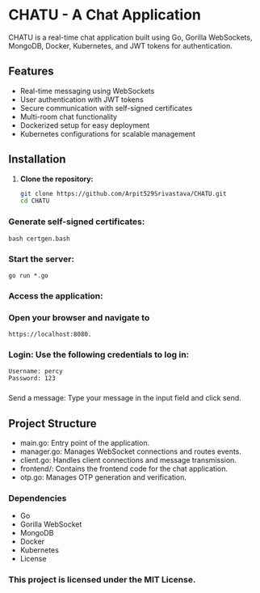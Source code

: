# CHATU - A Chat Application

CHATU is a real-time chat application built using Go, Gorilla WebSockets, MongoDB, Docker, Kubernetes, and JWT tokens for authentication.

## Features

- Real-time messaging using WebSockets
- User authentication with JWT tokens
- Secure communication with self-signed certificates
- Multi-room chat functionality
- Dockerized setup for easy deployment
- Kubernetes configurations for scalable management

## Installation

1. **Clone the repository:**
   ```bash
   git clone https://github.com/Arpit529Srivastava/CHATU.git
   cd CHATU
 ### Generate self-signed certificates:
```
bash certgen.bash
```
### Start the server:

```
go run *.go
```
### Access the application: 
### Open your browser and navigate to 
```
https://localhost:8080.
```

### Login: Use the following credentials to log in:

```
Username: percy
Password: 123
```
### 
Send a message: Type your message in the input field and click send.

## Project Structure
- main.go: Entry point of the application.
- manager.go: Manages WebSocket connections and routes events.
- client.go: Handles client connections and message transmission.
- frontend/: Contains the frontend code for the chat application.
- otp.go: Manages OTP generation and verification.

### Dependencies
- Go
- Gorilla WebSocket
- MongoDB
- Docker
- Kubernetes
- License
### This project is licensed under the MIT License.